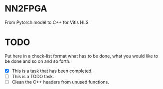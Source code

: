 # NN2FPGA
From Pytorch model to C++ for Vitis HLS

# TODO 
Put here in a check-list format what has to be done, what you would like to be done and so on and so forth.
- [x] This is a task that has been completed.
- [ ] This is a TODO task.
- [ ] Clean the C++ headers from unused functions.
